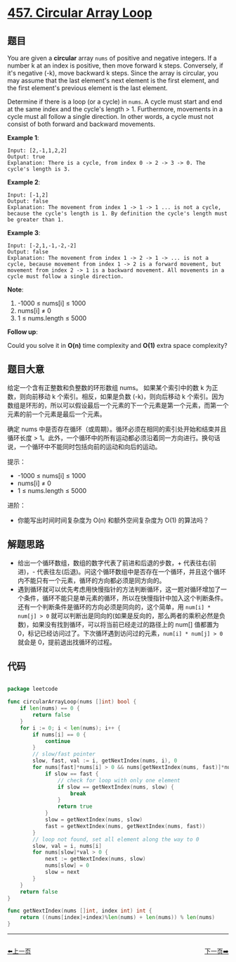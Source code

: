 # [457. Circular Array Loop](https://leetcode.com/problems/circular-array-loop/)


## 题目

You are given a **circular** array `nums` of positive and negative integers. If a number k at an index is positive, then move forward k steps. Conversely, if it's negative (-k), move backward k steps. Since the array is circular, you may assume that the last element's next element is the first element, and the first element's previous element is the last element.

Determine if there is a loop (or a cycle) in `nums`. A cycle must start and end at the same index and the cycle's length > 1. Furthermore, movements in a cycle must all follow a single direction. In other words, a cycle must not consist of both forward and backward movements.

**Example 1**:

    Input: [2,-1,1,2,2]
    Output: true
    Explanation: There is a cycle, from index 0 -> 2 -> 3 -> 0. The cycle's length is 3.

**Example 2**:

    Input: [-1,2]
    Output: false
    Explanation: The movement from index 1 -> 1 -> 1 ... is not a cycle, because the cycle's length is 1. By definition the cycle's length must be greater than 1.

**Example 3**:

    Input: [-2,1,-1,-2,-2]
    Output: false
    Explanation: The movement from index 1 -> 2 -> 1 -> ... is not a cycle, because movement from index 1 -> 2 is a forward movement, but movement from index 2 -> 1 is a backward movement. All movements in a cycle must follow a single direction.

**Note**:

1. -1000 ≤ nums[i] ≤ 1000
2. nums[i] ≠ 0
3. 1 ≤ nums.length ≤ 5000

**Follow up**:

Could you solve it in **O(n)** time complexity and **O(1)** extra space complexity?


## 题目大意

给定一个含有正整数和负整数的环形数组 nums。 如果某个索引中的数 k 为正数，则向前移动 k 个索引。相反，如果是负数 (-k)，则向后移动 k 个索引。因为数组是环形的，所以可以假设最后一个元素的下一个元素是第一个元素，而第一个元素的前一个元素是最后一个元素。

确定 nums 中是否存在循环（或周期）。循环必须在相同的索引处开始和结束并且循环长度 > 1。此外，一个循环中的所有运动都必须沿着同一方向进行。换句话说，一个循环中不能同时包括向前的运动和向后的运动。

提示：

- -1000 ≤ nums[i] ≤ 1000
- nums[i] ≠ 0
- 1 ≤ nums.length ≤ 5000

进阶：

- 你能写出时间时间复杂度为 O(n) 和额外空间复杂度为 O(1) 的算法吗？

## 解题思路


- 给出一个循环数组，数组的数字代表了前进和后退的步数，+ 代表往右(前进)，- 代表往左(后退)。问这个循环数组中是否存在一个循环，并且这个循环内不能只有一个元素，循环的方向都必须是同方向的。
- 遇到循环就可以优先考虑用快慢指针的方法判断循环，这一题对循环增加了一个条件，循环不能只是单元素的循环，所以在快慢指针中加入这个判断条件。还有一个判断条件是循环的方向必须是同向的，这个简单，用 `num[i] * num[j] > 0` 就可以判断出是同向的(如果是反向的，那么两者的乘积必然是负数)，如果没有找到循环，可以将当前已经走过的路径上的 num[] 值都置为 0，标记已经访问过了。下次循环遇到访问过的元素，`num[i] * num[j] > 0` 就会是 0，提前退出找循环的过程。


## 代码

```go

package leetcode

func circularArrayLoop(nums []int) bool {
	if len(nums) == 0 {
		return false
	}
	for i := 0; i < len(nums); i++ {
		if nums[i] == 0 {
			continue
		}
		// slow/fast pointer
		slow, fast, val := i, getNextIndex(nums, i), 0
		for nums[fast]*nums[i] > 0 && nums[getNextIndex(nums, fast)]*nums[i] > 0 {
			if slow == fast {
				// check for loop with only one element
				if slow == getNextIndex(nums, slow) {
					break
				}
				return true
			}
			slow = getNextIndex(nums, slow)
			fast = getNextIndex(nums, getNextIndex(nums, fast))
		}
		// loop not found, set all element along the way to 0
		slow, val = i, nums[i]
		for nums[slow]*val > 0 {
			next := getNextIndex(nums, slow)
			nums[slow] = 0
			slow = next
		}
	}
	return false
}

func getNextIndex(nums []int, index int) int {
	return ((nums[index]+index)%len(nums) + len(nums)) % len(nums)
}

```


----------------------------------------------
<div style="display: flex;justify-content: space-between;align-items: center;">
<p><a href="https://books.halfrost.com/leetcode/ChapterFour/0400~0499/0456.132-Pattern/">⬅️上一页</a></p>
<p><a href="https://books.halfrost.com/leetcode/ChapterFour/0400~0499/0460.LFU-Cache/">下一页➡️</a></p>
</div>
